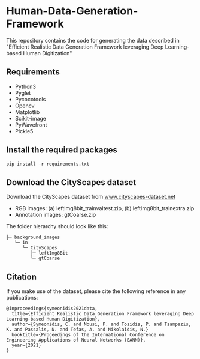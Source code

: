 # Human-Data-Generation-Framework
This repository contains the code for generating the data described in "Efficient Realistic Data Generation Framework leveraging Deep Learning-based Human Digitization"

## Requirements
* Python3
* Pyglet
* Pycocotools
* Opencv
* Matplotlib
* Scikit-image
* PyWavefront
* Pickle5


## Install the required packages
```
pip install -r requirements.txt
```

## Download the CityScapes dataset

Download the CityScapes dataset from www.cityscapes-dataset.net <br />
* RGB images: (a) leftImg8bit_trainvaltest.zip,  (b) leftImg8bit_trainextra.zip <br />
* Annotation images: gtCoarse.zip <br />

The folder hierarchy should look like this: <br />
```
├─ background_images
   └─ in
      └─ CityScapes
         ├─ leftImg8Bit
         └─ gtCoarse
```
        
## Citation
If you make use of the dataset, please cite the following reference in any publications:
```
@inproceedings{symeonidis2021data,
  title={Efficient Realistic Data Generation Framework leveraging Deep Learning-based Human Digitization},
  author={Symeonidis, C. and Nousi, P. and Tosidis, P. and Tsampazis, K. and Passalis, N. and Tefas, A. and Nikolaidis, N.}
  booktitle={Proceedings of the International Conference on Engineering Applications of Neural Networks (EANN)},
  year={2021}
}
```
